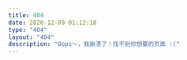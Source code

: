 ```yaml
---
title: 404
date: 2020-12-09 01:12:18
type: "404"
layout: "404"
description: "Oops～，我崩溃了！找不到你想要的页面 :("
---
```


